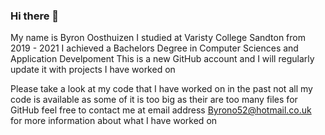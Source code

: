 ### Hi there 👋

My name is Byron Oosthuizen 
I studied at Varisty College Sandton from 2019 - 2021 
I achieved a Bachelors Degree in Computer Sciences and Application Develpoment 
This is a new GitHub account and I will regularly update it with projects I have worked on 

Please take a look at my code that I have worked on in the past not all my code is available as some of it is too big as their are too many files for GitHub 
feel free to contact me at email address Byrono52@hotmail.co.uk for more information about what I have worked on 

